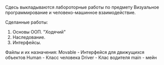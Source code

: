 Сдесь выкладываются лабороторные работы по предмету Визуальное программирование и человеко-машинное взаимодействие.

Сделанные работы:
1. Основы ООП. "Ходячий"
2. Наследование.
3. Интерфейсы.

Файлы и их назначения:
Movable - Интерфейся для движущихся объектов
Human - Класс человека
Driver - Клас водителя
main - мейн
